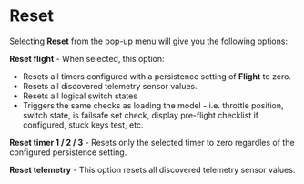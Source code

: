 # Reset

Selecting **Reset** from the pop-up menu will give you the following options:

**Reset flight** - When selected, this option:&#x20;

* Resets all timers configured with a persistence setting of **Flight** to zero.
* Resets all discovered telemetry sensor values.
* Resets all logical switch states
* Triggers the same checks as loading the model  - i.e. throttle position, switch state, is failsafe set check, display pre-flight checklist if configured, stuck keys test, etc.

**Reset timer 1 / 2 / 3** - Resets only the selected timer to zero regardles of the configured persistence setting.

**Reset telemetry** - This option resets all discovered telemetry sensor values.
